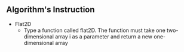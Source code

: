 ## Algorithm's Instruction

- Flat2D
    - Type a function called flat2D. The function must take one
    two-dimensional array i as a parameter and return a new one-dimensional
    array